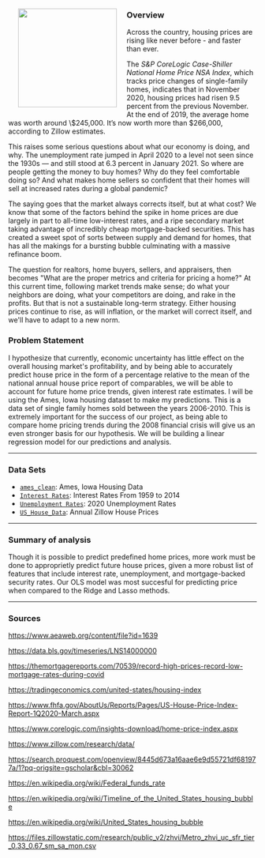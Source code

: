 <img src="https://hips.hearstapps.com/hmg-prod.s3.amazonaws.com/images/gettyimages-684098860-ii-1558361781.jpg?crop=0.667xw:1.00xh;0.0586xw,0&resize=980:*" style="float: left; margin: 20px; height: 200px">

### Overview

Across the country, housing prices are rising like never before - and faster than ever.

The *S&P CoreLogic Case-Shiller National Home Price NSA Index*, which tracks price changes of single-family homes, indicates that in November 2020, housing prices had risen 9.5 percent from the previous November. At the end of 2019, the average home was worth around \\$245,000. It’s now worth more than \$266,000, according to Zillow estimates.

This raises some serious questions about what our economy is doing, and why. The unemployment rate jumped in April 2020 to a level not seen since the 1930s — and still stood at 6.3 percent in January 2021. So where are people getting the money to buy homes? Why do they feel comfortable doing so? And what makes home sellers so confident that their homes will sell at increased rates during a global pandemic?

The saying goes that the market always corrects itself, but at what cost? We know that some of the factors behind the spike in home prices are due largely in part to all-time low-interest rates, and a ripe secondary market taking advantage of incredibly cheap mortgage-backed securities. This has created a sweet spot of sorts between supply and demand for homes, that has all the makings for a bursting bubble culminating with a massive refinance boom. 

The question for realtors, home buyers, sellers, and appraisers, then becomes "What are the proper metrics and criteria for pricing a home?" At this current time, following market trends make sense; do what your neighbors are doing, what your competitors are doing, and rake in the profits. But that is not a sustainable long-term strategy. Either housing prices continue to rise, as will inflation, or the market will correct itself, and we'll have to adapt to a new norm.

### Problem Statement

I hypothesize that currently, economic uncertainty has little effect on the overall housing market's profitability, and by being able to accurately predict house price in the form of a percentage relative to the mean of the national annual house price report of comparables, we will be able to account for future home price trends, given interest rate estimates. I will be using the Ames, Iowa housing dataset to make my predictions. This is a data set of single family homes sold between the years 2006-2010. This is extremely important for the success of our project, as being able to compare home pricing trends during the 2008 financial crisis will give us an even stronger basis for our hypothesis. We will be building a linear regression model for our predictions and analysis.

---

### Data Sets

* [`ames_clean`](./datasets/ames_clean.csv): Ames, Iowa Housing Data
* [`Interest Rates`](./datasets/rates.dta): Interest Rates From 1959 to 2014
* [`Unemployment Rates`](./datasets/unemployment_2020.xlsx): 2020 Unemployment Rates
* [`US_House_Data`](./datasets/us_house_data.csv): Annual Zillow House Prices

---

### Summary of analysis

Though it is possible to predict predefined home prices, more work must be done to approprietly predict future house prices, given a more robust list of features that include interest rate, unemployment, and mortgage-backed security rates. Our OLS model was most succesful for predicting price when compared to the Ridge and Lasso methods.

----

### Sources

https://www.aeaweb.org/content/file?id=1639

https://data.bls.gov/timeseries/LNS14000000

https://themortgagereports.com/70539/record-high-prices-record-low-mortgage-rates-during-covid

https://tradingeconomics.com/united-states/housing-index

https://www.fhfa.gov/AboutUs/Reports/Pages/US-House-Price-Index-Report-1Q2020-March.aspx

https://www.corelogic.com/insights-download/home-price-index.aspx

https://www.zillow.com/research/data/

https://search.proquest.com/openview/8445d673a16aae6e9d55721df681977a/1?pq-origsite=gscholar&cbl=30062

https://en.wikipedia.org/wiki/Federal_funds_rate

https://en.wikipedia.org/wiki/Timeline_of_the_United_States_housing_bubble

https://en.wikipedia.org/wiki/United_States_housing_bubble

https://files.zillowstatic.com/research/public_v2/zhvi/Metro_zhvi_uc_sfr_tier_0.33_0.67_sm_sa_mon.csv

